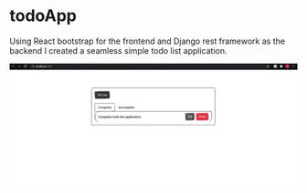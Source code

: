 ﻿# todoApp
Using React bootstrap for the frontend and Django rest framework as the backend I created a seamless simple todo list application.


![Screenshot](gitProject1.png)
